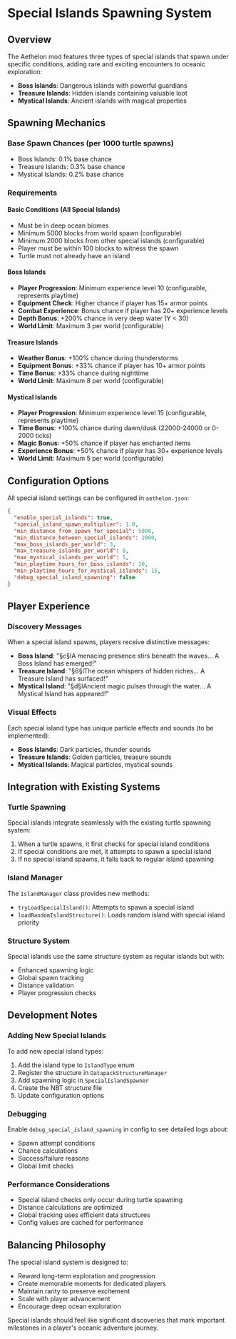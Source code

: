 # Special Islands Spawning System

## Overview
The Aethelon mod features three types of special islands that spawn under specific conditions, adding rare and exciting encounters to oceanic exploration:

- **Boss Islands**: Dangerous islands with powerful guardians
- **Treasure Islands**: Hidden islands containing valuable loot  
- **Mystical Islands**: Ancient islands with magical properties

## Spawning Mechanics

### Base Spawn Chances (per 1000 turtle spawns)
- Boss Islands: 0.1% base chance
- Treasure Islands: 0.3% base chance
- Mystical Islands: 0.2% base chance

### Requirements

#### Basic Conditions (All Special Islands)
- Must be in deep ocean biomes
- Minimum 5000 blocks from world spawn (configurable)
- Minimum 2000 blocks from other special islands (configurable)
- Player must be within 100 blocks to witness the spawn
- Turtle must not already have an island

#### Boss Islands
- **Player Progression**: Minimum experience level 10 (configurable, represents playtime)
- **Equipment Check**: Higher chance if player has 15+ armor points
- **Combat Experience**: Bonus chance if player has 20+ experience levels
- **Depth Bonus**: +200% chance in very deep water (Y < 30)
- **World Limit**: Maximum 3 per world (configurable)

#### Treasure Islands
- **Weather Bonus**: +100% chance during thunderstorms
- **Equipment Bonus**: +33% chance if player has 10+ armor points
- **Time Bonus**: +33% chance during nighttime
- **World Limit**: Maximum 8 per world (configurable)

#### Mystical Islands
- **Player Progression**: Minimum experience level 15 (configurable, represents playtime)
- **Time Bonus**: +100% chance during dawn/dusk (22000-24000 or 0-2000 ticks)
- **Magic Bonus**: +50% chance if player has enchanted items
- **Experience Bonus**: +50% chance if player has 30+ experience levels
- **World Limit**: Maximum 5 per world (configurable)

## Configuration Options

All special island settings can be configured in `aethelon.json`:

```json
{
  "enable_special_islands": true,
  "special_island_spawn_multiplier": 1.0,
  "min_distance_from_spawn_for_special": 5000,
  "min_distance_between_special_islands": 2000,
  "max_boss_islands_per_world": 3,
  "max_treasure_islands_per_world": 8,
  "max_mystical_islands_per_world": 5,
  "min_playtime_hours_for_boss_islands": 10,
  "min_playtime_hours_for_mystical_islands": 15,
  "debug_special_island_spawning": false
}
```

## Player Experience

### Discovery Messages
When a special island spawns, players receive distinctive messages:
- **Boss Island**: "§c§lA menacing presence stirs beneath the waves... A Boss Island has emerged!"
- **Treasure Island**: "§6§lThe ocean whispers of hidden riches... A Treasure Island has surfaced!"
- **Mystical Island**: "§d§lAncient magic pulses through the water... A Mystical Island has appeared!"

### Visual Effects
Each special island type has unique particle effects and sounds (to be implemented):
- **Boss Islands**: Dark particles, thunder sounds
- **Treasure Islands**: Golden particles, treasure sounds
- **Mystical Islands**: Magical particles, mystical sounds

## Integration with Existing Systems

### Turtle Spawning
Special islands integrate seamlessly with the existing turtle spawning system:
1. When a turtle spawns, it first checks for special island conditions
2. If special conditions are met, it attempts to spawn a special island
3. If no special island spawns, it falls back to regular island spawning

### Island Manager
The `IslandManager` class provides new methods:
- `tryLoadSpecialIsland()`: Attempts to spawn a special island
- `loadRandomIslandStructure()`: Loads random island with special island priority

### Structure System
Special islands use the same structure system as regular islands but with:
- Enhanced spawning logic
- Global spawn tracking
- Distance validation
- Player progression checks

## Development Notes

### Adding New Special Islands
To add new special island types:
1. Add the island type to `IslandType` enum
2. Register the structure in `DatapackStructureManager`
3. Add spawning logic in `SpecialIslandSpawner`
4. Create the NBT structure file
5. Update configuration options

### Debugging
Enable `debug_special_island_spawning` in config to see detailed logs about:
- Spawn attempt conditions
- Chance calculations
- Success/failure reasons
- Global limit checks

### Performance Considerations
- Special island checks only occur during turtle spawning
- Distance calculations are optimized
- Global tracking uses efficient data structures
- Config values are cached for performance

## Balancing Philosophy

The special island system is designed to:
- Reward long-term exploration and progression
- Create memorable moments for dedicated players
- Maintain rarity to preserve excitement
- Scale with player advancement
- Encourage deep ocean exploration

Special islands should feel like significant discoveries that mark important milestones in a player's oceanic adventure journey.